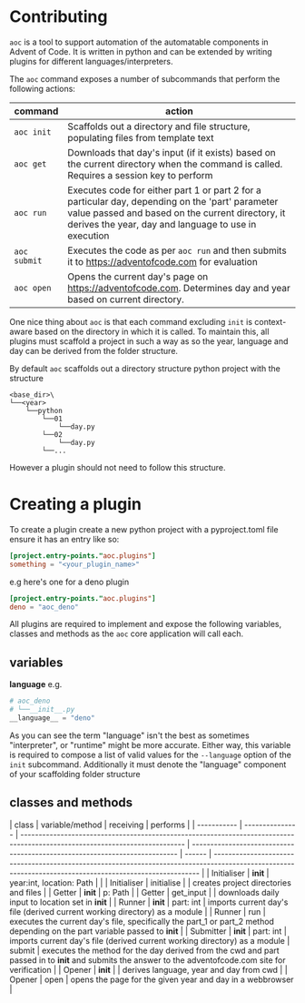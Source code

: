 # Contributing

`aoc` is a tool to support automation of the automatable components in Advent of Code. It is written in python and can be extended by writing plugins for different languages/interpreters.

The `aoc` command exposes a number of subcommands that perform the following actions:

| command      | action                                                                                                                                                                                                       |
| ------------ | ------------------------------------------------------------------------------------------------------------------------------------------------------------------------------------------------------------ |
| `aoc init`   | Scaffolds out a directory and file structure, populating files from template text                                                                                                                            |
| `aoc get`    | Downloads that day's input (if it exists) based on the current directory when the command is called. Requires a session key to perform                                                                       |
| `aoc run`    | Executes code for either part 1 or part 2 for a particular day, depending on the 'part' parameter value passed and based on the current directory, it derives the year, day and language to use in execution |
| `aoc submit` | Executes the code as per `aoc run` and then submits it to https://adventofcode.com for evaluation                                                                                                            |
| `aoc open`   | Opens the current day's page on https://adventofcode.com. Determines day and year based on current directory.                                                                                                |

One nice thing about `aoc` is that each command excluding `init` is context-aware based on the directory in which it is called. To maintain this, all plugins must scaffold a project in such a way as so the year, language and day can be derived from the folder structure.

By default `aoc` scaffolds out a directory structure python project with the structure

```
<base_dir>\
└──<year>
    └──python
        └──01
            └──day.py
        └──02
            └──day.py
        └──...
```

However a plugin should not need to follow this structure.

# Creating a plugin

To create a plugin create a new python project with a pyproject.toml file
ensure it has an entry like so:

```toml
[project.entry-points."aoc.plugins"]
something = "<your_plugin_name>"
```

e.g here's one for a deno plugin

```toml
[project.entry-points."aoc.plugins"]
deno = "aoc_deno"
```

All plugins are required to implement and expose the following variables, classes and methods as the `aoc` core application will call each.

## variables

**language**
e.g.

```py
# aoc_deno
# └──__init__.py
__language__ = "deno"
```

As you can see the term "language" isn't the best as sometimes "interpreter", or "runtime" might be more accurate. Either way, this variable is required to compose a list of valid values for the `--language` option of the `init` subcommand. Additionally it must denote the "language" component of your scaffolding folder structure

## classes and methods

| class       | variable/method | receiving                                                                                                                   | performs                                                                   |
| ----------- | --------------- | --------------------------------------------------------------------------------------------------------------------------- | -------------------------------------------------------------------------- | ------ | -------------------------------------------------------------------------------------------------------------------------------------------------------- |
| Initialiser | **init**        | year:int, location: Path                                                                                                    |                                                                            |
| Initialiser | initialise      |                                                                                                                             | creates project directories and files                                      |
| Getter      | **init**        | p: Path                                                                                                                     |
| Getter      | get_input       |                                                                                                                             | downloads daily input to location set in **init**                          |
| Runner      | **init**        | part: int                                                                                                                   | imports current day's file (derived current working directory) as a module |
| Runner      | run             | executes the current day's file, specifically the part_1 or part_2 method depending on the part variable passed to **init** |
| Submitter   | **init**        | part: int                                                                                                                   | imports current day's file (derived current working directory) as a module | submit | executes the method for the day derived from the cwd and part passed in to **init** and submits the answer to the adventofcode.com site for verification |
| Opener      | **init**        |                                                                                                                             | derives language, year and day from cwd                                    |
| Opener      | open            | opens the page for the given year and day in a webbrowser                                                                   |
